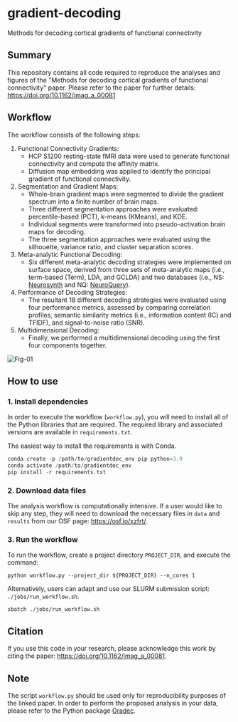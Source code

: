 # gradient-decoding

Methods for decoding cortical gradients of functional connectivity

## Summary

This repository contains all code required to reproduce the analyses and figures of the
"Methods for decoding cortical gradients of functional connectivity" paper.
Please refer to the paper for further details: https://doi.org/10.1162/imag_a_00081

## Workflow

The workflow consists of the following steps:

1. Functional Connectivity Gradients:
   - HCP S1200 resting-state fMRI data were used to generate functional connectivity and compute
     the affinity matrix.
   - Diffusion map embedding was applied to identify the principal gradient of functional
     connectivity.
2. Segmentation and Gradient Maps:
   - Whole-brain gradient maps were segmented to divide the gradient spectrum into a finite number
     of brain maps.
   - Three different segmentation approaches were evaluated: percentile-based (PCT), k-means
     (KMeans), and KDE.
   - Individual segments were transformed into pseudo-activation brain maps for decoding.
   - The three segmentation approaches were evaluated using the silhouette, variance ratio,
     and cluster separation scores.
3. Meta-analytic Functional Decoding:
   - Six different meta-analytic decoding strategies were implemented on surface space, derived
     from three sets of meta-analytic maps (i.e., term-based (Term), LDA, and GCLDA) and two
     databases (i.e., NS: [Neurosynth](https://github.com/neurosynth/neurosynth-data)
     and NQ: [NeuroQuery](https://github.com/neuroquery/neuroquery_data)).
4. Performance of Decoding Strategies:
   - The resultant 18 different decoding strategies were evaluated using four performance metrics,
     assessed by comparing correlation profiles, semantic similarity metrics (i.e., information
     content (IC) and TFIDF), and signal-to-noise ratio (SNR).
5. Multidimensional Decoding:
   - Finally, we performed a multidimensional decoding using the first four components together.

![Fig-01](https://github.com/NBCLab/gradient-decoding/assets/52050407/fcdc4ae3-9219-4c58-9d17-8336c56c6bb8)

## How to use

### 1. Install dependencies

In order to execute the workflow (`workflow.py`), you will need to install all of the Python libraries
that are required. The required library and associated versions are available in `requirements.txt`.

The easiest way to install the requirements is with Conda.

```python
conda create -p /path/to/gradientdec_env pip python=3.9
conda activate /path/to/gradientdec_env
pip install -r requirements.txt
```

### 2. Download data files

The analysis workflow is computationally intensive. If a user would like to skip any step, they
will need to download the necessary files in `data` and `results` from our OSF
page: https://osf.io/xzfrt/.

### 3. Run the workflow

To run the workflow, create a project directory `PROJECT_DIR`, and execute the command:

```
python workflow.py --project_dir ${PROJECT_DIR} --n_cores 1
```

Alternatively, users can adapt and use our SLURM submission script: `./jobs/run_workflow.sh`.

```
sbatch ./jobs/run_workflow.sh
```

## Citation

If you use this code in your research, please acknowledge this work by citing the
paper: https://doi.org/10.1162/imag_a_00081.

## Note

The script `workflow.py` should be used only for reproducibility purposes of the linked paper.
In order to perform the proposed analysis in your data, please refer to the Python package
[Gradec](https://github.com/JulioAPeraza/gradec).
